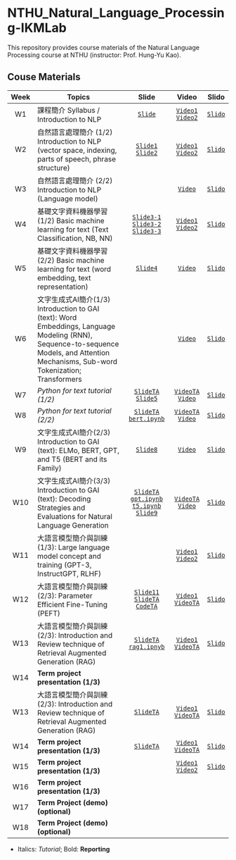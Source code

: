 # NTHU_Natural_Language_Processing-IKMLab

This repository provides course materials of the Natural Language Processing course at NTHU (instructor: Prof. Hung-Yu Kao).

## Couse Materials

| Week | Topics | Slide | Video | Slido |
|:-:|---|:-:|:-:|:-:|
|W1 | 課程簡介 Syllabus / Introduction to NLP | [`Slide`](./Slides/W0_Syllabus.pdf) | [`Video1`](https://www.youtube.com/live/oZHHnuFVHtk) [`Video2`](https://www.youtube.com/live/PW-6nELZNhg)| [`Slido`](https://app.sli.do/event/wvKBbisHUsMsKXHH2wJfW3)
|W2 | 自然語言處理簡介 (1/2) Introduction to NLP (vector space, indexing, parts of speech, phrase structure) | [`Slide1`](./Slides/W1_NLP_brief.pdf) [`Slide2`](./Slides/W2_Word%20embeddings%20and%20Language%20Modeling%20(RNN).pdf)|  [`Video1`](https://www.youtube.com/live/jBKUDUbeOkE) [`Video2`](https://www.youtube.com/live/wmUOivdJb6M) | [`Slido`](https://app.sli.do/event/dKD1f7KsoB3JGYgeQ6SBkF)
|W3 | 自然語言處理簡介 (2/2) Introduction to NLP (Language model) | | [`Video`](https://youtube.com/live/4pvbArJ5JtM) | [`Slido`](https://app.sli.do/event/dKD1f7KsoB3JGYgeQ6SBkF)
|W4 | 基礎文字資料機器學習 (1/2) Basic machine learning for text (Text Classification, NB, NN) | [`Slide3-1`](./Slides/W3_Sequence-to-sequence%20Models%20and%20Attention%20Mechanisms.pdf) [`Slide3-2`](./Slides/W3_subword.pdf) [`Slide3-3`](./Slides/W3_Transformers.pdf) | [`Video1`](https://youtube.com/live/MNYs4Skugsk) [`Video2`](https://www.youtube.com/live/TdrAnUMqmA4) | [`Slido`](https://app.sli.do/event/dKD1f7KsoB3JGYgeQ6SBkF)
|W5 | 基礎文字資料機器學習 (2/2) Basic machine learning for text (word embedding, text representation) | [`Slide4`](./Slides/W4_bert_and_its_family.pdf) | [`Video`](https://youtube.com/live/stD4aeNi9o4) | [`Slido`](https://app.sli.do/event/dKD1f7KsoB3JGYgeQ6SBkF)
|W6 | 文字生成式AI簡介(1/3) Introduction to GAI (text): Word Embeddings, Language Modeling (RNN), Sequence-to-sequence Models, and Attention Mechanisms, Sub-word Tokenization; Transformers | | [`Video`](https://youtube.com/live/LxUTwOTnQFQ) | [`Slido`](https://app.sli.do/event/dKD1f7KsoB3JGYgeQ6SBkF) 
|W7 | *Python for text tutorial (1/2)* | [`SlideTA`](./Slides/pytorch_tutorial_NTHU_NLP.pdf) [`Slide5`](./Slides/W5_decoding.pdf) | [`VideoTA`](https://www.youtube.com/watch?v=sg22677pUEs) [`Video`](https://youtube.com/live/efrdB5Sqd7g) | [`Slido`](https://app.sli.do/event/dKD1f7KsoB3JGYgeQ6SBkF) 
|W8 | *Python for text tutorial (2/2)* | [`SlideTA`](./Slides/huggingface_tutorial_bert.pdf) [`bert.ipynb`](./Reference/bert-huggingface.ipynb) | [`VideoTA`](https://www.youtube.com/watch?v=VErSpYgZGiw) [`Video`](https://youtube.com/live/46xU715n4QM) | [`Slido`](https://app.sli.do/event/dKD1f7KsoB3JGYgeQ6SBkF)
|W9 | 文字生成式AI簡介(2/3) Introduction to GAI (text): ELMo, BERT, GPT, and T5 (BERT and its Family) | [`Slide8`](./Slides/W8_GPT3_InstructGPT_RLHF.pdf) | [`Video`](https://youtube.com/live/24HkpOXDlDQ) | [`Slido`](https://app.sli.do/event/dKD1f7KsoB3JGYgeQ6SBkF)
|W10| 文字生成式AI簡介(3/3) Introduction to GAI (text): Decoding Strategies and Evaluations for Natural Language Generation | [`SlideTA`](./Slides/huggingface_tutorial_gpt2_t5.pdf) [`gpt.ipynb`](./Reference/gpt2_summarization.ipynb) [`t5.ipynb`](./Reference/t5_summarization.ipynb) [`Slide9`](./Slides/W9_PEFT.pdf) | [`VideoTA`](https://youtu.be/NijzxIlzftU) [`Video`](https://youtube.com/live/k8vtBcwy7pU) | [`Slido`](https://app.sli.do/event/dKD1f7KsoB3JGYgeQ6SBkF)
|W11| 大語言模型簡介與訓練 (1/3): Large language model concept and training (GPT-3, InstructGPT, RLHF) | | [`Video1`](https://youtube.com/live/8l-JVYW2Sac) [`Video2`](https://youtube.com/live/f5HNG6_-qRY) | [`Slido`](https://app.sli.do/event/dKD1f7KsoB3JGYgeQ6SBkF)
|W12| 大語言模型簡介與訓練 (2/3): Parameter Efficient Fine-Tuning (PEFT) | [`Slide11`](./Slides/W11_RAG.pdf) [`SlideTA`](./Slides/llm_api_tutorial.pdf) [`CodeTA`](./Reference/LLM_API_lab) | [`Video1`](https://youtube.com/live/olRheBkG13E) [`VideoTA`](https://youtu.be/UCl9RBtIJko) | [`Slido`](https://app.sli.do/event/dKD1f7KsoB3JGYgeQ6SBkF)
|W13| 大語言模型簡介與訓練 (2/3): Introduction and Review technique of Retrieval Augmented Generation (RAG) | [`SlideTA`](./Slides/rag_tutorial_1.pdf) [`rag1.ipnyb`](./Reference/RAG_tutorial_1.ipynb) | [`Video1`](https://youtube.com/live/F6-pcXzSx5w) [`VideoTA`](https://youtu.be/8-RTSLQRrfI) | [`Slido`](https://app.sli.do/event/dKD1f7KsoB3JGYgeQ6SBkF)
|W14| **Term project presentation (1/3)** |
|W13| 大語言模型簡介與訓練 (2/3): Introduction and Review technique of Retrieval Augmented Generation (RAG) | [`SlideTA`](./Slides/rag_tutorial_1.pdf) | [`Video1`](https://youtube.com/live/F6-pcXzSx5w) [`VideoTA`](https://youtu.be/8-RTSLQRrfI) | [`Slido`](https://app.sli.do/event/dKD1f7KsoB3JGYgeQ6SBkF)
|W14| **Term project presentation (1/3)** | [`SlideTA`](./Slides/rag_tutorial_2.pdf) | [`Video1`](https://youtube.com/live/WoEVKTLEqbs) [`VideoTA`](https://youtu.be/fKtYWeM5BQ4) | [`Slido`](https://app.sli.do/event/dKD1f7KsoB3JGYgeQ6SBkF) |
|W15| **Term project presentation (1/3)** | | [`Video1`](https://youtube.com/live/6990RePufrM) [`Video2`](https://youtube.com/live/oSQXQ3np1PY) | [`Slido`](https://app.sli.do/event/dKD1f7KsoB3JGYgeQ6SBkF) |
|W16| **Term project presentation (1/3)** |
|W17| **Term Project (demo) (optional)** |
|W18| **Term Project (demo) (optional)** |

- Italics: *Tutorial*; Bold: **Reporting**
